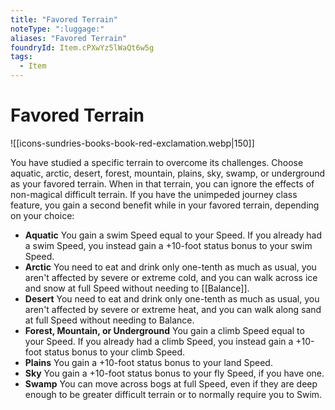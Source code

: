 ```yaml
---
title: "Favored Terrain"
noteType: ":luggage:"
aliases: "Favored Terrain"
foundryId: Item.cPXwYz5lWaQt6w5g
tags:
  - Item
---
```


# Favored Terrain
![[icons-sundries-books-book-red-exclamation.webp|150]]

You have studied a specific terrain to overcome its challenges. Choose aquatic, arctic, desert, forest, mountain, plains, sky, swamp, or underground as your favored terrain. When in that terrain, you can ignore the effects of non-magical difficult terrain. If you have the unimpeded journey class feature, you gain a second benefit while in your favored terrain, depending on your choice:

*   **Aquatic** You gain a swim Speed equal to your Speed. If you already had a swim Speed, you instead gain a +10-foot status bonus to your swim Speed.
*   **Arctic** You need to eat and drink only one-tenth as much as usual, you aren't affected by severe or extreme cold, and you can walk across ice and snow at full Speed without needing to [[Balance]].
*   **Desert** You need to eat and drink only one-tenth as much as usual, you aren't affected by severe or extreme heat, and you can walk along sand at full Speed without needing to Balance.
*   **Forest, Mountain, or Underground** You gain a climb Speed equal to your Speed. If you already had a climb Speed, you instead gain a +10-foot status bonus to your climb Speed.
*   **Plains** You gain a +10-foot status bonus to your land Speed.
*   **Sky** You gain a +10-foot status bonus to your fly Speed, if you have one.
*   **Swamp** You can move across bogs at full Speed, even if they are deep enough to be greater difficult terrain or to normally require you to Swim.




